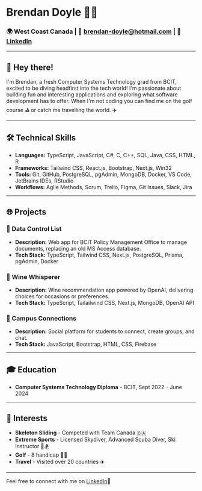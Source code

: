 # Brendan Doyle 👨‍💻

### 🌍 West Coast Canada | 📧 [brendan-doyle@hotmail.com](mailto:brendan-doyle@hotmail.com) | 💼 [LinkedIn](linkedin.com/in/brendan-j-doyle) 

---

## 👋 Hey there!
I'm Brendan, a fresh Computer Systems Technology grad from BCIT, excited to be diving headfirst into the tech world! I'm passionate about building fun and interesting applications and exploring what software development has to offer. When I'm not coding you can find me on the golf course ⛳ or catch me travelling the world. ✈️

---

## 🛠 Technical Skills
- **Languages:** TypeScript, JavaScript, C#, C, C++, SQL, Java, CSS, HTML, R
- **Frameworks:** Tailwind CSS, React.js, Bootstrap, Next.js, Win32
- **Tools:** Git, GitHub, PostgreSQL, pgAdmin, MongoDB, Docker, VS Code, JetBrains IDEs, RStudio
- **Workflows:** Agile Methods, Scrum, Trello, Figma, Git Issues, Slack, Jira

---

## 🌐 Projects

### 📜 Data Control List
- **Description:** Web app for BCIT Policy Management Office to manage documents, replacing an old MS Access database.
- **Tech Stack:** TypeScript, Tailwind CSS, Next.js, PostgreSQL, Prisma, pgAdmin, Docker

### 🍷 Wine Whisperer
- **Description:** Wine recommendation app powered by OpenAI, delivering choices for occasions or preferences.
- **Tech Stack:** TypeScript, Tailailwind CSS, Next.js, MongoDB, OpenAI API

### 👥 Campus Connections
- **Description:** Social platform for students to connect, create groups, and chat.
- **Tech Stack:** JavaScript, Bootstrap, HTML, CSS, Firebase

---

## 🎓 Education

- **Computer Systems Technology Diploma** - BCIT, Sept 2022 - June 2024

---

## 🌟 Interests

- **Skeleton Sliding** - Competed with Team Canada 🇨🇦
- **Extreme Sports** - Licensed Skydiver, Advanced Scuba Diver, Ski Instructor 🌊🏂
- **Golf** - 8 handicap 🏌️‍♂️
- **Travel** - Visited over 20 countries ✈️

---

Feel free to connect with me on [LinkedIn](linkedin.com/in/brendan-j-doyle)🌟
